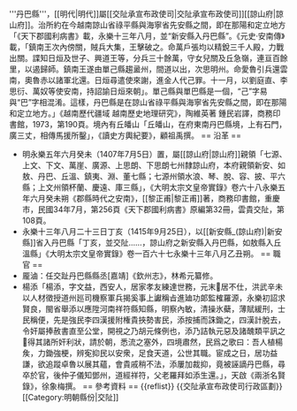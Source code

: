 '''丹巴縣'''，[[明代|明代]]屬[[交阯承宣布政使司|交阯承宣布政使司]][[諒山府|諒山府]]。治所約在今越南諒山省祿平縣與海寧省先安縣之間，即在那陽和定立地方<ref>「《天下郡國利病書》載，永樂十三年八月，並“新安縣入丹巴縣”。《元史·安南傳》載，「鎮南王次內傍關，賊兵大集，王擊破之。命萬戶張均以精銳三千人殿，力戰出關。諜知日烜及世子、興道王等，分兵三十餘萬，守女兒關及丘急嶺，連亘百餘里，以遏歸師。鎮南王遂由單己縣趨盝州，間道以出，次思明州。命愛魯引兵還雲南，奧魯赤以諸軍北還。日烜尋遣使來謝，進金人代己罪。十一月，以劉庭直、李思衍、萬奴等使安南，持詔諭日烜來朝」。單己縣與單巴縣是一個，“己”字易與“巴”字相混淆。這樣，丹巴縣是在諒山省祿平縣與海寧省先安縣之間，即在那陽和定立地方。」《越南歷代疆域 越南歷史地理研究》，陶維英著 鍾民岩譯，商務印書館，1973，第190頁</ref>。境內有丘皤山<ref>「丘皤山，在府東南丹巴縣境，上有石門，廣三丈，相傳馬援所鑿」，《讀史方輿紀要》，顧祖禹撰</ref>。
== 沿革 ==
* 明永樂五年六月癸未（1407年7月5日）置，屬[[諒山府|諒山府]]親領<ref>「七源、上文、下文、萬崖、廣源、上思朗、下思朗七州隸諒山府，本府親領新安、如敖、丹巴、丘溫、鎮夷、淵、董七縣；七源州領水浪、琴、脫、容、披、平六縣；上文州領杯蘭、慶遠、庫三縣」，《大明太宗文皇帝實錄》卷六十八永樂五年六月癸未朔</ref><ref>《郡縣時代之安南》，[[黎正甫|黎正甫]]著，商務印書館，重慶市，民國34年7月，第256頁</ref><ref>《天下郡國利病書》原編第32冊，雲貴交阯，第108頁</ref>。
* 永樂十三年八月二十三日丁亥（1415年9月25日），以[[新安縣_(諒山府)|新安縣]]省入丹巴縣<ref>「丁亥，並交阯……，諒山府之新安縣入丹巴縣，如敖縣入丘溫縣」《大明太宗文皇帝實錄》卷一百六十七永樂十三年八月乙丑朔</ref>。
== 職官 ==
* 龎滷：任交趾丹巴縣縣丞<ref>[嘉靖]《欽州志》，林希元纂修</ref>。
* 楊添<ref>「楊添，字文益，西安人，居家孝友練達世務，元末𨼆居不仕，洪武辛未以人材徵授道州廵司機察軍兵揭奚事上讞稱㫖進廸功郞監榷羅源，永樂初詔求賢良，閩省舉添以應陞河南祥符縣知縣，明察內敏，清操氷蘗，薄賦緩刑，士民稱便，先是強民李四漢援附権貴挾勢害民，添按捕而誅鋤之，四漢計脫去，令奸屬捧赦書直至公堂，開視之乃胡元條例也，添乃詰執元惡及諸醜類平訊之𥁞得其諸所奸利狀，請於朝，悉流之塞外，四境肅然，民爲之歌曰：吾人植楊矦，力鋤強梗，辨𡨚抑民以安衆，足食天道，公世其職。宦成之日，居功益謙，欲追蹤卓魯以展其蘊，會貴戚稍不法，添屢加裁抑，竟被誣謫丹巴縣，尋卒於官，後仲子儀知鄧州，道經祥符，父老羅拜如添生還。」，天啟《兩浙名賢錄》，徐象梅撰</ref>。
== 參考資料 ==
{{reflist}}
{{交阯承宣布政使司行政區劃}}
[[Category:明朝縣份|交阯]]